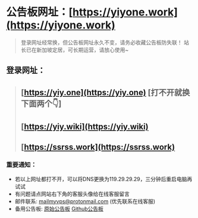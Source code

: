 # 公告板网址：**[https://yiyone.work](https://yiyone.work)**
> 登录网址经常换，但公告板网址永久不变，请务必收藏公告板防失联！
> 站长已在新加坡定居，可长期运营，请放心使用~

## 登录网址：
> ## **[https://yiy.one](https://yiy.one)** [打不开就换下面两个👇]
> ## [https://yiy.wiki](https://yiy.wiki)
> ## [https://ssrss.work](https://ssrss.work)

### 重要通知：
- 若以上网址都打不开，可以将DNS更换为119.29.29.29，三分钟后重启电脑再试试
- 有问题请点网站右下角的客服头像给在线客服留言
- 邮件联系: mailmyvps@protonmail.com (优先联系在线客服)
- 备用公告板: [原始公告板](https://yiyone.work) [Github公告板](https://github.com/junwen0301/Announcement/)
